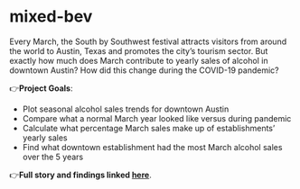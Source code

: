 # mixed-bev

Every March, the South by Southwest festival attracts visitors from around the world to Austin, Texas and promotes the city’s tourism sector. But exactly how much does March contribute to yearly sales of alcohol in downtown Austin? How did this change during the COVID-19 pandemic?

👉**Project Goals**: 

- Plot seasonal alcohol sales trends for downtown Austin
- Compare what a normal March year looked like versus during pandemic
- Calculate what percentage March sales make up of establishments’ yearly sales
- Find what downtown establishment had the most March alcohol sales over the 5 years


👉**Full story and findings linked [here](https://garzella.wordpress.com/2022/11/27/covid-19-lockdowns-caused-67-drop-in-downtown-austin-alcohol-sales-during-march-2020/)**.
